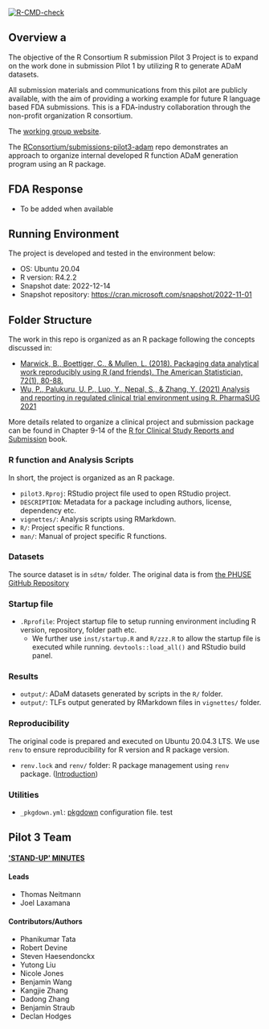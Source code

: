 <!-- badges: start -->

[![R-CMD-check](https://github.com/RConsortium/submissions-pilot1/workflows/R-CMD-check/badge.svg)](https://rconsortium.github.io/submissions-pilot1/)
<!-- badges: end -->

## Overview a

The objective of the R Consortium R submission Pilot 3 Project is to expand on the work done in submission Pilot 1 by utilizing R to generate ADaM datasets.

All submission materials and communications from this pilot are publicly available, 
with the aim of providing a working example for future R language based FDA submissions.
This is a FDA-industry collaboration through the non-profit organization R consortium.

The [working group website](https://rconsortium.github.io/submissions-wg/).

The [RConsortium/submissions-pilot3-adam](https://github.com/RConsortium/submissions-pilot3-adam) repo demonstrates an approach to organize internal developed R function ADaM generation program using an R package. 

## FDA Response 

 - To be added when available

## Running Environment 

The project is developed and tested in the environment below:

- OS: Ubuntu 20.04
- R version: R4.2.2
- Snapshot date: 2022-12-14
- Snapshot repository: https://cran.microsoft.com/snapshot/2022-11-01

## Folder Structure 

The work in this repo is organized as an R package following the concepts discussed in:

- [Marwick, B., Boettiger, C., & Mullen, L. (2018). Packaging data analytical work reproducibly using R (and friends). The American Statistician, 72(1), 80-88.](https://peerj.com/preprints/3192/)
- [Wu, P., Palukuru, U. P., Luo, Y., Nepal, S., & Zhang, Y. (2021) Analysis and reporting in regulated clinical trial environment using R. PharmaSUG 2021](https://www.pharmasug.org/proceedings/2021/AD/PharmaSUG-2021-AD-079.pdf)

More details related to organize a clinical project and submission package can be found in Chapter 9-14
of the  [R for Clinical Study Reports and Submission](https://r4csr.org/index.html) book.

### R function and Analysis Scripts 

In short, the project is organized as an R package. 

- `pilot3.Rproj`: RStudio project file used to open RStudio project.
- `DESCRIPTION`: Metadata for a package including authors, license, dependency etc.
- `vignettes/`: Analysis scripts using RMarkdown.
- `R/`: Project specific R functions.
- `man/`: Manual of project specific R functions. 

### Datasets

The source dataset is in `sdtm/` folder. The original data is from [the PHUSE GitHub Repository](https://github.com/phuse-org/phuse-scripts/blob/master/data/adam/TDF_ADaM_v1.0.zip)

### Startup file 
- `.Rprofile`: Project startup file to setup running environment including R version, repository, folder path etc. 
  - We further use `inst/startup.R` and `R/zzz.R` to allow the startup file is executed while running. `devtools::load_all()` and RStudio build panel. 
  
### Results 

- `output/`: ADaM datasets generated by scripts in the `R/` folder.
- `output/`: TLFs output generated by RMarkdown files in `vignettes/` folder. 

### Reproducibility

The original code is prepared and executed on Ubuntu 20.04.3 LTS.
We use `renv` to ensure reproducibility for R version and R package version. 

- `renv.lock` and `renv/` folder: R package management using `renv` package. ([Introduction](https://rstudio.github.io/renv/articles/renv.html))

### Utilities

- `_pkgdown.yml`: [pkgdown](https://pkgdown.r-lib.org/articles/pkgdown.html) configuration file. test

## Pilot 3 Team
#### ['STAND-UP' MINUTES](https://github.com/RConsortium/submissions-pilot3-adam/blob/main/meeting_minutes/meeting_minutes.pdf)

#### Leads
- Thomas Neitmann
- Joel Laxamana

#### Contributors/Authors
- Phanikumar Tata
- Robert Devine
- Steven Haesendonckx
- Yutong Liu
- Nicole Jones
- Benjamin Wang
- Kangjie Zhang
- Dadong Zhang
- Benjamin Straub
- Declan Hodges
